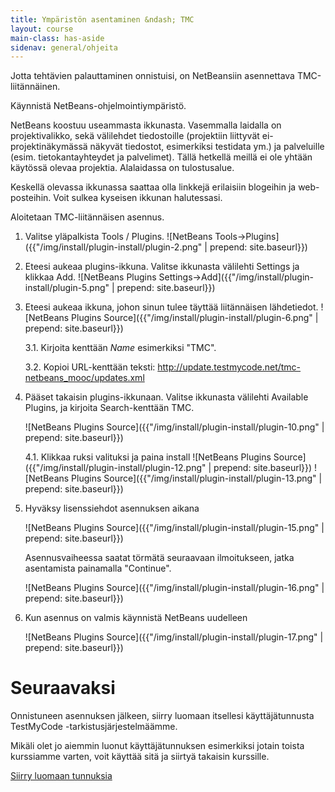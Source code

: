 ```yaml
---
title: Ympäristön asentaminen &ndash; TMC
layout: course
main-class: has-aside
sidenav: general/ohjeita
---
```

Jotta tehtävien palauttaminen onnistuisi, on NetBeansiin asennettava TMC-liitännäinen.

Käynnistä NetBeans-ohjelmointiympäristö.

NetBeans koostuu useammasta ikkunasta. Vasemmalla laidalla on projektivalikko, sekä välilehdet tiedostoille (projektiin liittyvät ei-projektinäkymässä näkyvät tiedostot, esimerkiksi testidata ym.) ja palveluille (esim. tietokantayhteydet ja palvelimet). Tällä hetkellä meillä ei ole yhtään käytössä olevaa projektia. Alalaidassa on tulostusalue.

Keskellä olevassa ikkunassa saattaa olla linkkejä erilaisiin blogeihin ja web-posteihin. Voit sulkea kyseisen ikkunan halutessasi.

Aloitetaan TMC-liitännäisen asennus. 

1. Valitse yläpalkista Tools / Plugins.
  ![NetBeans Tools->Plugins]({{"/img/install/plugin-install/plugin-2.png" | prepend: site.baseurl}})
2. Eteesi aukeaa plugins-ikkuna. Valitse ikkunasta välilehti Settings ja klikkaa Add.
  ![NetBeans Plugins Settings->Add]({{"/img/install/plugin-install/plugin-5.png" | prepend: site.baseurl}})
3. Eteesi aukeaa ikkuna, johon sinun tulee täyttää liitännäisen lähdetiedot.
    ![NetBeans Plugins Source]({{"/img/install/plugin-install/plugin-6.png" | prepend: site.baseurl}})
    
    3.1. Kirjoita kenttään *Name* esimerkiksi "TMC".

    3.2. Kopioi URL-kenttään teksti: <http://update.testmycode.net/tmc-netbeans_mooc/updates.xml>

4. Pääset takaisin plugins-ikkunaan. Valitse ikkunasta välilehti Available Plugins, ja kirjoita Search-kenttään TMC.
    
    ![NetBeans Plugins Source]({{"/img/install/plugin-install/plugin-10.png" | prepend: site.baseurl}})
    
    4.1. Klikkaa ruksi valituksi ja paina install
        ![NetBeans Plugins Source]({{"/img/install/plugin-install/plugin-12.png" | prepend: site.baseurl}})
        ![NetBeans Plugins Source]({{"/img/install/plugin-install/plugin-13.png" | prepend: site.baseurl}})
5. Hyväksy lisenssiehdot asennuksen aikana

    ![NetBeans Plugins Source]({{"/img/install/plugin-install/plugin-15.png" | prepend: site.baseurl}})

    Asennusvaiheessa saatat törmätä seuraavaan ilmoitukseen, jatka asentamista painamalla "Continue".

    ![NetBeans Plugins Source]({{"/img/install/plugin-install/plugin-16.png" | prepend: site.baseurl}})

9. Kun asennus on valmis käynnistä NetBeans uudelleen

	![NetBeans Plugins Source]({{"/img/install/plugin-install/plugin-17.png" | prepend: site.baseurl}})

# Seuraavaksi

Onnistuneen asennuksen jälkeen, siirry luomaan itsellesi käyttäjätunnusta TestMyCode -tarkistusjärjestelmäämme. 

Mikäli olet jo aiemmin luonut käyttäjätunnuksen esimerkiksi jotain toista kurssiamme varten, voit käyttää sitä ja siirtyä takaisin kurssille.

<div class="actions">
    <a class="action" href="/courses/general/ohjelmointi/rekisteroityminen/">Siirry luomaan tunnuksia</a>
</div>